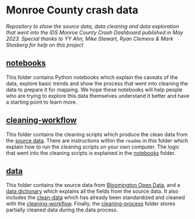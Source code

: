 # Monroe County crash data 

*Repository to show the source data, data cleaning and data exploration that went into the IDS Monroe County Crash Dashboard published in May 2023.*
*Special thanks to YY Ahn, Mike Stewart, Ryan Clemens & Mark Stosberg for help on this project*

## [notebooks](notebooks)
This folder contains Python notebooks which explain the caveats of the data, explore basic trends and show the process that went into cleaning the data to prepare it for mapping. We hope these notebooks will help people who are trying to explore this data themselves understand it better and have a starting point to learn more.

## [cleaning-workflow](cleaning-workflow)
This folder contains the cleaning scripts which produce the clean data from the [source data](source-data). There are instructions within the `readme` in this folder which explain how to run the cleaning scripts on your own computer. The logic that went into the cleaning scripts is explained in the [notebooks](notebooks) folder.

## [data](data)
This folder contains the source data from [Bloomington Open Data](https://data.bloomington.in.gov/dataset/traffic-data), and a [data dictionary](data/README.md#data-dictionary) which explains all the fields from the source data. It also includes the [clean-data](data/clean-data/) which has already been standardized and cleaned with the [cleaning-workflow](cleaning-workflow). Finally, the [cleaning-process](data/cleaning-process/) folder stores partially cleaned data during the data process.
